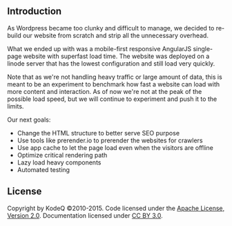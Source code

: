 ## Introduction

As Wordpress became too clunky and difficult to manage, 
we decided to re-build our website from scratch and strip all the unnecessary overhead.

What we ended up with was a mobile-first responsive AngularJS single-page website with superfast load time. 
The website was deployed on a linode server that has the lowest configuration and still load very quickly.

Note that as we're not handling heavy traffic or large amount of data, this is meant to be an experiment to benchmark 
how fast a website can load with more content and interaction. As of now we're not at the peak of the possible load speed, but we will continue to experiment and push it to the limits.


Our next goals:

- Change the HTML structure to better serve SEO purpose
- Use tools like prerender.io to prerender the websites for crawlers
- Use app cache to let the page load even when the visitors are offline
- Optimize critical rendering path
- Lazy load heavy components
- Automated testing

## License
Copyright by KodeQ ©2010-2015. Code licensed under the [Apache License, Version 2.0](http://www.apache.org/licenses/LICENSE-2.0). Documentation licensed under [CC BY 3.0](http://creativecommons.org/licenses/by/3.0/).



